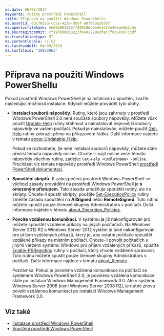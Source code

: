 ```yaml
---
ms.date: 06/05/2017
keywords: rutiny prostředí PowerShell
title: Příprava na použití Windows PowerShellu
ms.assetid: 6dc7052d-cc5a-4220-950f-98f963a2b587
ms.openlocfilehash: 5e095984286ff89958dc0a4e3d27e40eae5b2c5e
ms.sourcegitcommit: cf195b090b3223fa4917206dfec7f0b603873cdf
ms.translationtype: MT
ms.contentlocale: cs-CZ
ms.lasthandoff: 04/09/2018
ms.locfileid: "30950963"
---
```

# <a name="getting-ready-to-use-windows-powershell"></a>Příprava na použití Windows PowerShellu
Pokud prostředí Windows PowerShell je nainstalován a spuštěn, zvažte následující možnosti instalace. Kdykoli můžete provádět tyto úlohy.

- **Instalaci souborů nápovědy.** Rutiny, které jsou zahrnuty v prostředí Windows PowerShell 3.0 není součástí soubory nápovědy. Můžete však použít [Update-Help](/powershell/module/microsoft.powershell.core/update-help) rutiny stáhnout a nainstalovat nejnovější soubory nápovědy ve vašem počítači. Pokud je nainstalován, můžete použít [Get-Help](/powershell/module/microsoft.powershell.core/get-help) rutiny zobrazit přímo na příkazovém řádku. Další informace najdete v tématu [about_Updatable_Help](/powershell/module/microsoft.powershell.core/about/about_updatable_help).

    Pokud se rozhodnete, že není instalaci souborů nápovědy, můžete stále přečíst témata nápovědy online. Chcete-li najít online verzi tématu nápovědy všechny rutiny, zadejte: `Get-Help <CmdletName> -Online`. Procházet viz témata nápovědy prostředí Windows PowerShell [prostředí PowerShell dokumentaci](/powershell/scripting).

- **Spouštění skriptů.** K zabezpečení prostředí Windows PowerShell se výchozí zásady provádění na prostředí Windows PowerShell je **s omezeným přístupem**. Tato zásada umožňuje spouštět rutiny, ale ne skripty. Chcete-li spustit skripty, použijte [Set-ExecutionPolicy](/powershell/module/microsoft.powershell.security/set-executionpolicy) rutiny změňte zásadu spouštění na **AllSigned** nebo **RemoteSigned**. Tuto rutinu můžete spustit pouze členové skupiny Administrators v počítači. Další informace najdete v tématu [about_Execution_Policies](/powershell/module/microsoft.powershell.core/about/about_execution_policies).

- **Povolte vzdálenou komunikaci.** V systému je již nakonfigurován pro můžete spouštět vzdálené příkazy na jiných počítačích. Na Windows Server 2012 R2 a Windows Server 2012 systém je také nakonfigurován pro příjem vzdálených příkazů, který je, aby ostatní počítače spouštět vzdálené příkazy na místním počítači. Chcete-li povolit počítačích s jinými verzemi systému Windows pro příjem vzdálených příkazů, spusťte [Enable-PSRemoting](/powershell/module/microsoft.powershell.core/enable-psremoting) rutiny v počítači, který chcete vzdáleně spravovat. Tuto rutinu můžete spustit pouze členové skupiny Administrators v počítači. Další informace najdete v tématu [about_Remote](/powershell/module/microsoft.powershell.core/about/about_remote).

    Poznámka: Pokud je povolena vzdálená komunikace na počítači se systémem Windows PowerShell 2.0, je povolena vzdálená komunikace stále po instalaci Windows Management Framework 3.0. Ale v systému Windows Server 2008 (není Windows Server 2008 R2), je nutné znovu povolit vzdálenou komunikaci po instalaci Windows Management Framework 3.0.

## <a name="see-also"></a>Viz také
- [Instalace prostředí Windows PowerShell](../setup/Installing-Windows-PowerShell.md)
- [Spuštění prostředí Windows PowerShell](/powershell/scripting/setup/starting-windows-powershell)